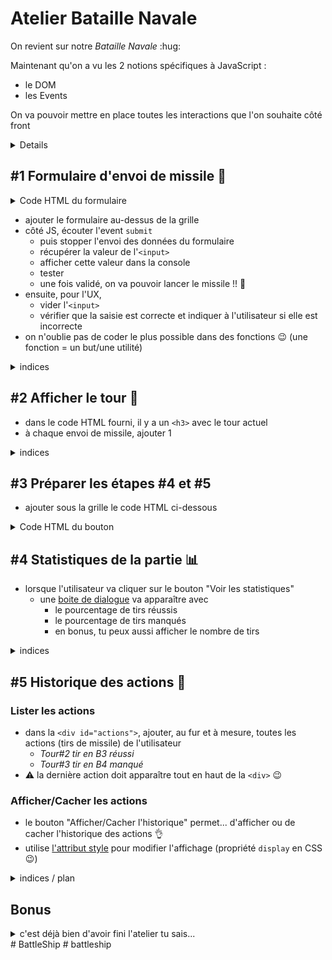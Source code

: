 # Atelier Bataille Navale

On revient sur notre _Bataille Navale_ :hug:

Maintenant qu'on a vu les 2 notions spécifiques à JavaScript :

- le DOM
- les Events

On va pouvoir mettre en place toutes les interactions que l'on souhaite côté front

<details>

![](https://media.giphy.com/media/26FPqAHtgCBzKG9mo/giphy.gif)

</details>

## #1 Formulaire d'envoi de missile :rocket:

<details><summary>Code HTML du formulaire</summary>

```html
<form class="form">
    <label for="cellToHit">Case sur laquelle envoyer un missile :</label>
    <input type="text" id="cellToHit" maxlength="2">
    <button>Missile !!!!</button>
</form>
```

</details>

- ajouter le formulaire au-dessus de la grille
- côté JS, écouter l'event `submit`
  - puis stopper l'envoi des données du formulaire
  - récupérer la valeur de l'`<input>`
  - afficher cette valeur dans la console
  - tester
  - une fois validé, on va pouvoir lancer le missile !! :rocket:
- ensuite, pour l'UX,
  - vider l'`<input>`
  - vérifier que la saisie est correcte et indiquer à l'utilisateur si elle est incorrecte
- on n'oublie pas de coder le plus possible dans des fonctions :wink: (une fonction = un but/une utilité)

<details><summary>indices</summary>

- à chaque `event` JS, on associe une fonction _handler_
- chaque fonction _handler_ reçoit un "event" en paramètre
- à partir de cet `event` JS, on peut accéder à l'élément HTML auquel on a attaché l'écouteur d'évènement (la "cible" :wink:)
- pour récupérer la valeur d'un élément `<input>`, on accède à l'attribut correspondant
  - https://developer.mozilla.org/fr/docs/Web/API/HTMLInputElement
  - ou https://developer.mozilla.org/fr/docs/Web/API/Element/getAttribute

</details>

## #2 Afficher le tour :european_castle:

- dans le code HTML fourni, il y a un `<h3>` avec le tour actuel
- à chaque envoi de missile, ajouter 1

<details><summary>indices</summary>

- on peut avoir une variable côté JS contenant le numéro actuel du tour
- et à chaque tir de missile
  - on incrémente
  - puis on met à jour le numéro dans la page

</details>

## #3 Préparer les étapes #4 et #5

- ajouter sous la grille le code HTML ci-dessous

<details><summary>Code HTML du bouton</summary>

```html
<div>
    <button id="stats">Voir les statistiques</button>
    <button id="toggle-actions">Afficher/Cacher l'historique</button>
</div>

<div id="actions">

</div>
```

Oui ok, c'était pas très compliqué, tu aurais pu le faire tout seul... :grimacing:

</details>

## #4 Statistiques de la partie :bar_chart:

- lorsque l'utilisateur va cliquer sur le bouton "Voir les statistiques"
  - une [boite de dialogue](https://developer.mozilla.org/fr/docs/Web/API/Window/alert) va apparaître avec
    - le pourcentage de tirs réussis
    - le pourcentage de tirs manqués
    - en bonus, tu peux aussi afficher le nombre de tirs

<details><summary>indices</summary>

- il va falloir écouter l'event `click` sur le bouton
- puis exécuter une fonction _handler_
- pour afficher les statistiques, on a besoin de 3 informations :
  - le nombre de tirs réussis
  - le nombre de tirs manqués
  - le nombre de tirs (qui peut se déduire des 2 précédents, ou du numéro du tour :wink:)
  - à toi de réfléchir à comment récupérer ou stocker ces informations dans ton code (il y a plusieurs possibilités)
  - c'est ce qu'on appelle de l'algorithmique :smirk:

</details>

## #5 Historique des actions :page_with_curl:

### Lister les actions

- dans la `<div id="actions">`, ajouter, au fur et à mesure, toutes les actions (tirs de missile) de l'utilisateur
  - _Tour#2 tir en B3 réussi_
  - _Tour#3 tir en B4 manqué_
- :warning: la dernière action doit apparaître tout en haut de la `<div>` :wink:

### Afficher/Cacher les actions

- le bouton "Afficher/Cacher l'historique" permet... d'afficher ou de cacher l'historique des actions :ok_hand:
- utilise [l'attribut style](https://developer.mozilla.org/fr/docs/Web/API/HTMLElement/style) pour modifier l'affichage (propriété `display` en CSS :wink:)

<details><summary>indices / plan</summary>

- il faut écouter l'event click sur le bouton
- ensuite, si la `<div id="actions">` est cachée (lire la valeur de la propriété `display`)
  - alors on l'affiche (modifier la valeur de la propriété `display`)
- sinon,
  - alors on la cache (modifier la valeur de la propriété `display`)

</details>

## Bonus

<details><summary>c'est déjà bien d'avoir fini l'atelier tu sais...</summary>

Bon ok, le [bonus est là](bonus.md)... :unamused:

</details>
# BattleShip
# battleship
